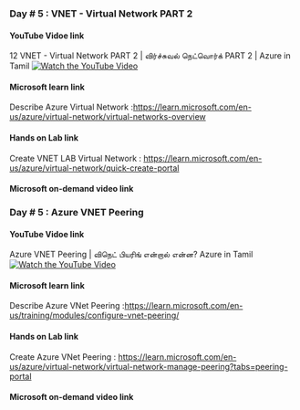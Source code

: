 ### Day # 5 : VNET - Virtual Network PART 2
#### YouTube Vidoe link 
12 VNET - Virtual Network PART 2 | விர்ச்சுவல் நெட்வொர்க் PART 2 | Azure in Tamil
[![Watch the YouTube Video](https://img.youtube.com/vi/0fyg-6WcT9k/0.jpg)](https://www.youtube.com/watch?v=0fyg-6WcT9k)


#### Microsoft learn link
Describe Azure Virtual Network :https://learn.microsoft.com/en-us/azure/virtual-network/virtual-networks-overview

#### Hands on Lab link
Create VNET LAB Virtual Network : https://learn.microsoft.com/en-us/azure/virtual-network/quick-create-portal

#### Microsoft on-demand video link 

### Day # 5 : Azure VNET Peering
#### YouTube Vidoe link
Azure VNET Peering | விநெட் பியரிங் என்றால் என்ன? Azure in Tamil 
[![Watch the YouTube Video](https://img.youtube.com/vi/dOPdRN12xKU/0.jpg)](https://www.youtube.com/watch?v=dOPdRN12xKU)


#### Microsoft learn link
Describe Azure VNet Peering :https://learn.microsoft.com/en-us/training/modules/configure-vnet-peering/

#### Hands on Lab link
Create Azure VNet Peering : https://learn.microsoft.com/en-us/azure/virtual-network/virtual-network-manage-peering?tabs=peering-portal

#### Microsoft on-demand video link 